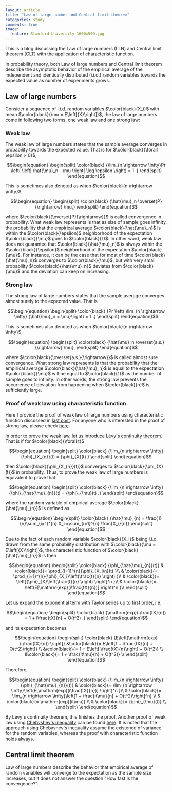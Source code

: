 ```yaml
---
layout: article
title: "Law of large number and Central limit theorem"
categories: study
comments: true
image:
  feature: Stanford-University-1600x500.jpg
---
```


This is a blog discussing the Law of large numbers (LLN) and Central limit theorem (CLT) with the application of characteristic function.

In probability theory, both Law of large numbers and Central limit theorem describe the asymptotic behavior of the empirical average of the independent and identically distributed (i.i.d.) random variables towards the expected value as number of experiments grows.

## Law of large numbers

Consider a sequence of i.i.d. random variables $\color{black}{X_i}$ with mean $\color{black}{\mu = E\left[{X}\right]}$, the law of large numbers come in following two forms, one weak law and one strong law:

### Weak law

The weak law of large numbers states that the sample average converges in probability towards the expected value. That is for $\color{black}{\forall \epsilon > 0}$,

$$\begin{equation}
\begin{split}
\color{black}
{\lim_{n \rightarrow \infty}Pr \left( \left| \hat{\mu}_n - \mu \right| \leq \epsilon \right) = 1 .}
\end{split}
\end{equation}$$

This is sometimes also denoted as when $\color{black}{n \rightarrow \infty}$,

$$\begin{equation}
\begin{split}
\color{black}
{\hat{\mu}_n \overset{P}{\rightarrow} \mu,}
\end{split}
\end{equation}$$

where $\color{black}{\overset{P}{\rightarrow}}$ is called convergence in probability. What weak law represents is that as size of sample goes infinity, the probability that the empirical average $\color{black}{\hat{\mu}_n}$ is within the $\color{black}{\epsilon}$ neighborhood of the expectation $\color{black}{\mu}$ goes to $\color{black}{1}$. In other word, weak law does not guarantee that $\color{black}{\hat{\mu}_n}$ is always within the $\color{black}{\epsilon}$ neighborhood of the expectation $\color{black}{\mu}$. For instance,
it can be the case that for  most of time $\color{black}{\hat{\mu}_n}$ converges to $\color{black}{\mu}$, but with very small probability $\color{black}{\hat{\mu}_n}$ deviates from $\color{black}{\mu}$ and the deviation can keep on increasing.

### Strong law

The strong law of large numbers states that the sample average converges almost surely to the expected value. That is

$$\begin{equation}
\begin{split}
\color{black}
{Pr \left( \lim_{n \rightarrow \infty} {\hat{\mu}_n = \mu}\right) = 1 .}
\end{split}
\end{equation}$$

This is sometimes also denoted as when $\color{black}{n \rightarrow \infty}$,

$$\begin{equation}
\begin{split}
\color{black}
{\hat{\mu}_n \overset{a.s.}{\rightarrow} \mu},
\end{split}
\end{equation}$$

where $\color{black}{\overset{a.s.}{\rightarrow}}$ is called almost sure convergence. What strong law represents is that the probability that the empirical average $\color{black}{\hat{\mu}_n}$ is equal to the expectation $\color{black}{\mu}$ will be equal to $\color{black}{1}$ as the number of sample goes to infinity. In other words, the strong law prevents the occurrence of deviation from happening when $\color{black}{n}$ is sufficiently large.

### Proof of weak law using characteristic function

Here I provide the proof of weak law of large numbers using characteristic function discussed in [last post](https://alex8937.github.io/study/From-Fourier-transform-to-Characteristic-function/). For anyone who is interested in the proof of strong law, please check [here](https://www.math.ucdavis.edu/~tracy/courses/math135A/UsefullCourseMaterial/lawLargeNo.pdf).

In order to prove the weak law, let us introduce [Lévy's continuity theorem](https://en.wikipedia.org/wiki/L%C3%A9vy%27s_continuity_theorem). That is if for $\color{black}{\forall t}$

$$\begin{equation}
\begin{split}
\color{black}
{\lim_{n \rightarrow \infty}{\phi}_{X_{n}}(t) = {\phi}_{X}(t)  }
\end{split}
\end{equation}$$

then $\color{black}{\phi_{X_{n}}(t)}$ converges to $\color{black}{\phi_{X}(t)}$ in probability. Thus, to prove the weak law of large numbers is equivalent to prove that

$$\begin{equation}
\begin{split}
\color{black}
{\lim_{n \rightarrow \infty}{\phi}_{\hat{\mu}_{n}}(t) = {\phi}_{\mu}(t)  .}
\end{split}
\end{equation}$$

where the random variable of empirical average $\color{black}{\hat{\mu}_{n}}$ is defined as

$$\begin{equation}
\begin{split}
\color{black}
{\hat{\mu}_{n} = \frac{1}{n}\sum_{i=1}^{n} X_i =\sum_{i=1}^{n} \frac{X_i}{n}}
\end{split}
\end{equation}$$

Due to the fact of each random variable $\color{black}{X_i}$ being i.i.d. drawn from the same probability distribution with $\color{black}{\mu = E\left[{X}\right]}$, the characteristic function of $\color{black}{\hat{\mu}_{n}}$ is then


$$\begin{equation}
\begin{split}
\color{black}
{\phi_{\hat{\mu}_{n}}(t)}
& \color{black}{= \prod_{i=1}^{n}{\phi}_{X_i/n}(t)  }\\
& \color{black}{= \prod_{i=1}^{n}{\phi}_{X_i}\left(\frac{t}{n} \right)  }\\
& \color{black}{= \left[{\phi}_{X}\left(\frac{t}{n} \right) \right]^n }\\
& \color{black}{= \left(E[\mathrm{exp}(i\frac{tX}{n})] \right)^n }\\
\end{split}
\end{equation}$$

Let us expand the exponential term with Taylor series up to first order, i.e.

$$\begin{equation}
\begin{split}
\color{black}
{\mathrm{exp}(i\frac{tX}{n}) = 1 + i\frac{tX}{n} + O(t^2)
.}
\end{split}
\end{equation}$$

and its expectation becomes

$$\begin{equation}
\begin{split}
\color{black}
{E\left[\mathrm{exp}(i\frac{tX}{n}) \right]}
&\color{black}{= E\left[1 + i\frac{tX}{n} + O(t^2)\right]} \\
&\color{black}{= 1 + E\left[i\frac{tX}{n}\right] + O(t^2)} \\
&\color{black}{= 1 + \frac{it\mu}{n} + O(t^2)} \\
\end{split}
\end{equation}$$

Therefore,

$$\begin{equation}
\begin{split}
\color{black}
{\lim_{n \rightarrow \infty}{\phi}_{\hat{\mu}_{n}}(t)}
& \color{black}{= \lim_{n \rightarrow \infty}\left(E[\mathrm{exp}(i\frac{tX}{n})] \right)^n }\\
& \color{black}{= \lim_{n \rightarrow \infty}\left[1 + \frac{it\mu}{n} + O(t^2)\right]^n} \\
& \color{black}{= \mathrm{exp}(it\mu)} \\
& \color{black}{= {\phi}_{\mu}(t)} \\
\end{split}
\end{equation}$$

By Lévy's continuity theorem, this finishes the proof. Another proof of weak law using [Chebyshev's inequality](https://en.wikipedia.org/wiki/Chebyshev%27s_inequality) can be found [here](https://ocw.mit.edu/courses/electrical-engineering-and-computer-science/6-262-discrete-stochastic-processes-spring-2011/video-lectures/lecture-3-law-of-large-numbers-convergence/MIT6_262S11_lec03.pdf). It is noted that the approach using Chebyshev's inequality assume the existence of variance for the random variables, whereas the proof with characteristic function holds always.

## Central limit theorem

Law of large numbers describe the behavior that empirical average of random variables will converge to the expectation as the sample size increases, but it does not answer the question "How fast is the convergence?".
